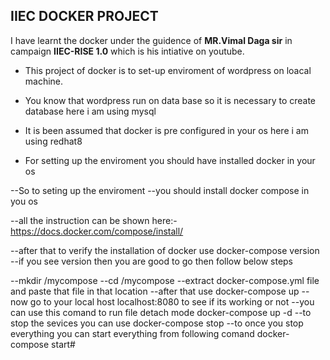 ## IIEC DOCKER PROJECT 
 I have learnt the docker under the guidence of **MR.Vimal Daga sir** in campaign **IIEC-RISE 1.0** which is his intiative on youtube.
* This project of docker is to set-up enviroment of wordpress on loacal machine.
* You  know that  wordpress run on data base so it is necessary to create database here i am using mysql
* It is been assumed that docker is pre configured in your os here i am using redhat8



* For setting up the enviroment you should have installed docker in your os

--So to seting up the enviroment 
--you should install docker compose in you os

--all the instruction can be shown here:-
https://docs.docker.com/compose/install/

--after that to verify the installation of docker use 
docker-compose version
--if you see version then you are good to go
then follow below steps

--mkdir /mycompose
--cd /mycompose
--extract docker-compose.yml file and paste that file in that location
--after that 
use docker-compose up
--now go to your local host 
localhost:8080
to see if its working or not 
--you can use this  comand to run file detach mode
docker-compose up -d
--to stop the sevices you can use
docker-compose stop
--to once you stop everything you can start everything from following comand
docker-compose start#
